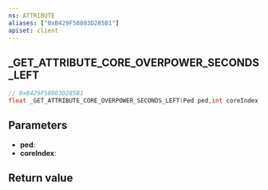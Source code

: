 ```yaml
---
ns: ATTRIBUTE
aliases: ["0xB429F58803D285B1"]
apiset: client
---
```

## _GET_ATTRIBUTE_CORE_OVERPOWER_SECONDS_LEFT

```c
// 0xB429F58803D285B1
float _GET_ATTRIBUTE_CORE_OVERPOWER_SECONDS_LEFT(Ped ped,int coreIndex);
```


## Parameters
* **ped**:
* **coreIndex**:

## Return value